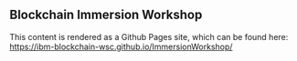 ## Blockchain Immersion Workshop 

This content is rendered as a Github Pages site, which can be found here: https://ibm-blockchain-wsc.github.io/ImmersionWorkshop/

